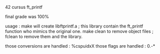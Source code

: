 42 cursus ft_printf

final grade was 100%

usage :
make will create libftprintf.a ; this library contain the ft_printf function who mimics the original one.
make clean to remove object files ; fclean to remove them and the library.

those conversions are handled : %cspuidxX 
those flags are handled : 0.-*
